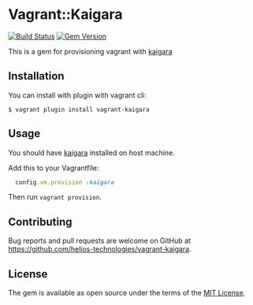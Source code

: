 # Vagrant::Kaigara

[![Build Status](https://travis-ci.org/helios-technologies/vagrant-kaigara.svg?branch=master)](https://travis-ci.org/helios-technologies/vagrant-kaigara) [![Gem Version](https://badge.fury.io/rb/vagrant-kaigara.svg)](https://badge.fury.io/rb/vagrant-kaigara) 

This is a gem for provisioning vagrant with [kaigara](https://github.com/helios-technologies/kaigara)

## Installation

You can install with plugin with vagrant cli:

    $ vagrant plugin install vagrant-kaigara

## Usage

You should have [kaigara](https://github.com/helios-technologies/kaigara) installed on host machine.

Add this to your Vagrantfile:
```ruby
  config.vm.provision :kaigara
```

Then run `vagrant provision`.

## Contributing

Bug reports and pull requests are welcome on GitHub at https://github.com/helios-technologies/vagrant-kaigara.


## License

The gem is available as open source under the terms of the [MIT License](http://opensource.org/licenses/MIT).
